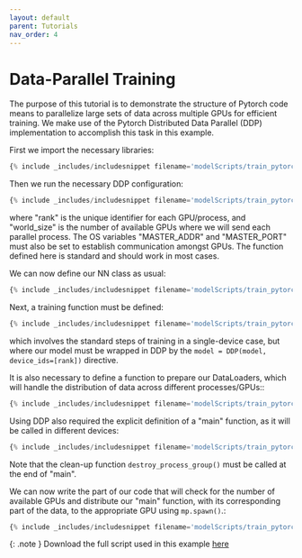 ```yaml
---
layout: default
parent: Tutorials
nav_order: 4
---
```

    
Data-Parallel Training
======================
The purpose of this tutorial is to demonstrate the structure of Pytorch code means to parallelize large sets of data across multiple GPUs for efficient training. We make use of the Pytorch Distributed Data Parallel (DDP) implementation to accomplish this task in this example.

First we import the necessary libraries:
```python
{% include _includes/includesnippet filename='modelScripts/train_pytorch_multigpu.py' starttext='import torch' endtext='import os' %}
```

Then we run the necessary DDP configuration:
```python
{% include _includes/includesnippet filename='modelScripts/train_pytorch_multigpu.py' starttext='def ddp_setup(rank, world_size):' endtext='world_size=world_size)' %}
``` 
where "rank" is the unique identifier for each GPU/process, and "world_size" is the number of available GPUs where we will send each parallel process. The OS variables "MASTER_ADDR" and "MASTER_PORT" must also be set to establish communication amongst GPUs. The function defined here is standard and should work in most cases.

We can now define our NN class as usual:
```python
{% include _includes/includesnippet filename='modelScripts/train_pytorch_multigpu.py' starttext='class SeqNet(nn.Module):' endtext='return out' %}
```

Next, a training function must be defined:
```python
{% include _includes/includesnippet filename='modelScripts/train_pytorch_multigpu.py' starttext='def train(model,' endtext='str(rank) + " finished.")' %}
```
which involves the standard steps of training in a single-device case, but where our model must be wrapped in DDP by the `model = DDP(model, device_ids=[rank])` directive.

It is also necessary to define a function to prepare our DataLoaders, which will handle the distribution of data across different processes/GPUs::
```python
{% include _includes/includesnippet filename='modelScripts/train_pytorch_multigpu.py' starttext='def prepare_dataloader' endtext='  )'%}
```

Using DDP also required the explicit definition of a "main" function, as it will be called in different devices:
```python
{% include _includes/includesnippet filename='modelScripts/train_pytorch_multigpu.py' starttext='def main(rank, world_size):' endtext='destroy_process_group()'%}
```
Note that the clean-up function `destroy_process_group()` must be called at the end of "main".

We can now write the part of our code that will check for the number of available GPUs and distribute our "main" function, with its corresponding part of the data, to the appropriate GPU using `mp.spawn()`.:
```python
{% include _includes/includesnippet filename='modelScripts/train_pytorch_multigpu.py' starttext='if __name__ == "__main__":' endtext='nprocs=world_size)'%}
```
{: .note }
Download the full script used in this example [here](https://github.com/accre/mltf/blob/main/docs/modelScripts/train_pytorch_multigpu.py)
